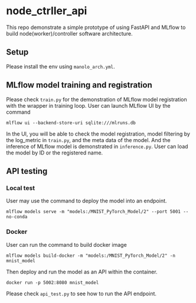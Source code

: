 # node_ctrller_api
This repo demonstrate a simple prototype of using FastAPI and MLflow to build node(worker)/controller software architecture.

## Setup
Please install the env using `manolo_arch.yml`.

## MLflow model training and registration
Please check `train.py` for the demonstration of MLflow model registration with the wrapper in training loop.
User can launch MLflow UI by the command
```
mlflow ui --backend-store-uri sqlite:///mlruns.db
```
In the UI, you will be able to check the model registration, model filtering by the log_metric in `train.py`, and the meta data of the model.
And the inference of MLflow model is demonstrated in `inference.py`. User can load the model by ID or the registered name.

## API testing

### Local test
User may use the command to deploy the model into an endpoint.
```
mlflow models serve -m "models:/MNIST_PyTorch_Model/2" --port 5001 --no-conda
```

### Docker 
User can run the command to build docker image
```
mlflow models build-docker -m "models:/MNIST_PyTorch_Model/2" -n mnist_model
```
Then deploy and run the model as an API within the container.
```
docker run -p 5002:8080 mnist_model
```
Please check `api_test.py` to see how to run the API endpoint.



